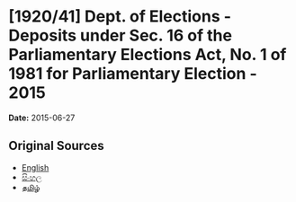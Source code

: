 # [1920/41] Dept. of Elections - Deposits under Sec. 16 of the Parliamentary Elections Act, No. 1 of 1981 for Parliamentary Election - 2015

**Date:** 2015-06-27

## Original Sources

- [English](https://documents.gov.lk/view/extra-gazettes/2015/6/1920-41_E.pdf)
- [සිංහල](https://documents.gov.lk/view/extra-gazettes/2015/6/1920-41_S.pdf)
- [தமிழ்](https://documents.gov.lk/view/extra-gazettes/2015/6/1920-41_T.pdf)
